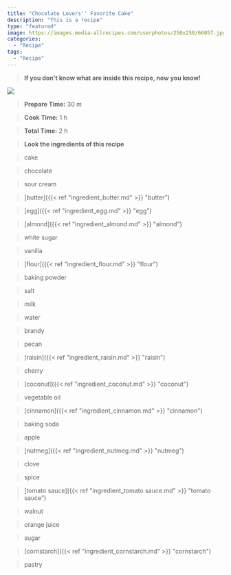 ```yaml
---
title: "Chocolate Lovers'' Favorite Cake"
description: "This is a recipe"
type: "featured"
image: https://images.media-allrecipes.com/userphotos/250x250/66057.jpg
categories: 
  - "Recipe"
tags: 
  - "Recipe"
---
```



>**If you don't know what are inside this recipe, now you know!**

![](../images/Recipes-Banner.jpg)
> **Prepare Time:** 30 m


> **Cook Time:** 1 h


> **Total Time:** 2 h

> **Look the ingredients of this recipe**

> cake

> chocolate

> sour cream

> [butter]({{< ref "ingredient_butter.md" >}} "butter")

> [egg]({{< ref "ingredient_egg.md" >}} "egg")

> [almond]({{< ref "ingredient_almond.md" >}} "almond")

> white sugar

> vanilla

> [flour]({{< ref "ingredient_flour.md" >}} "flour")

> baking powder

> salt

> milk

> water

> brandy

> pecan

> [raisin]({{< ref "ingredient_raisin.md" >}} "raisin")

> cherry

> [coconut]({{< ref "ingredient_coconut.md" >}} "coconut")

> vegetable oil

> [cinnamon]({{< ref "ingredient_cinnamon.md" >}} "cinnamon")

> baking soda

> apple

> [nutmeg]({{< ref "ingredient_nutmeg.md" >}} "nutmeg")

> clove

> spice

> [tomato sauce]({{< ref "ingredient_tomato sauce.md" >}} "tomato sauce")

> walnut

> orange juice

> sugar

> [cornstarch]({{< ref "ingredient_cornstarch.md" >}} "cornstarch")

> pastry

